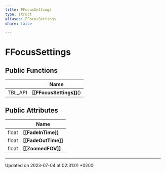 ```yaml
---
title: FFocusSettings
type: struct
aliases: FFocusSettings
share: false

---
```


# FFocusSettings





## Public Functions

|                | Name           |
| -------------- | -------------- |
| TBL_API | **[[FFocusSettings]]**() |

## Public Attributes

|                | Name           |
| -------------- | -------------- |
| float | **[[FadeInTime]]**  |
| float | **[[FadeOutTime]]**  |
| float | **[[ZoomedFOV]]**  |

-------------------------------

Updated on 2023-07-04 at 02:31:01 +0200